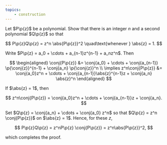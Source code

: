 ```yaml
---
topics:
    - construction
---
```


<problem>

Let $P\p{z}$ be a polynomial. Show that there is an integer $n$ and a second polynomial $Q\p{z}$ so that

$$
P\p{z}Q\p{z} = z^n \abs{P\p{z}}^2
\quad\text{whenever } \abs{z} = 1.
$$

</problem>

<solution>

Write $P\p{z} = a_0 + \cdots + a_{n-1}z^{n-1} + a_nz^n$. Then

$$
\begin{aligned}
    \conj{P\p{z}}
        &= \conj{a_0} + \cdots + \conj{a_{n-1}} \p{\conj{z}}^{n-1} + \conj{a_n} \p{\conj{z}}^n \\
    \implies
    z^n\conj{P\p{z}}
        &= \conj{a_0}z^n + \cdots + \conj{a_{n-1}}\abs{z}^{n-1}z + \conj{a_n} \abs{z}^n
\end{aligned}
$$

If $\abs{z} = 1$, then

$$
z^n\conj{P\p{z}}
    = \conj{a_0}z^n + \cdots + \conj{a_{n-1}}z + \conj{a_n}.
$$

Set $Q\p{z} = \conj{a_n} + \cdots + \conj{a_0} z^n$ so that $Q\p{z} = z^n \conj{P\p{z}}$ on $\abs{z} = 1$. Hence, for these $z$,

$$
P\p{z}Q\p{z}
    = z^nP\p{z} \conj{P\p{z}}
    = z^n\abs{P\p{z}}^2,
$$

which completes the proof.

</solution>
